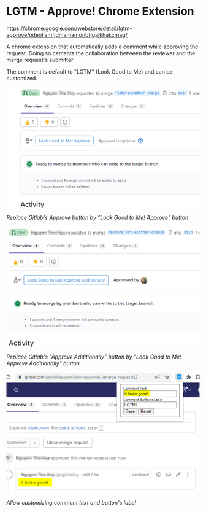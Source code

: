 # LGTM - Approve! Chrome Extension

https://chrome.google.com/webstore/detail/lgtm-approve/odeollamfjdmamamonbfigajkhakcmag/

A chrome extension that automatically adds a comment while approving the request. Doing so cements the collaboration between the reviewer and the merge request's submitter

The comment is default to "LGTM" (Look Good to Me) and can be customized.


![](images/screenshot-1.png)

*Replace Gitlab's Approve button by "Look Good to Me! Approve" button*


![](images/screenshot-2.png)

*Replace Gitlab's "Approve Additionally" button by "Look Good to Me! Approve Additionally" button*


![](images/screenshot-3.png)

*Allow customizing comment text and button's label*